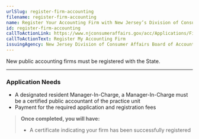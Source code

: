 ```yaml
---
urlSlug: register-firm-accounting
filename: register-firm-accounting
name: Register Your Accounting Firm with New Jersey’s Division of Consumer Affairs
id: register-firm-accounting
callToActionLink: https://www.njconsumeraffairs.gov/acc/Applications/Firm-Registration-Application.pdf
callToActionText: Register My Accounting Firm
issuingAgency: New Jersey Division of Consumer Affairs Board of Accountancy
---
```

New public accounting firms must be registered with the State.

---
### Application Needs 

* A designated resident Manager-In-Charge, a Manager-In-Charge must be a certified public accountant of the practice unit
* Payment for the required application and registration fees

>**Once completed, you will have:**
>
>* A certificate indicating your firm has been successfully registered